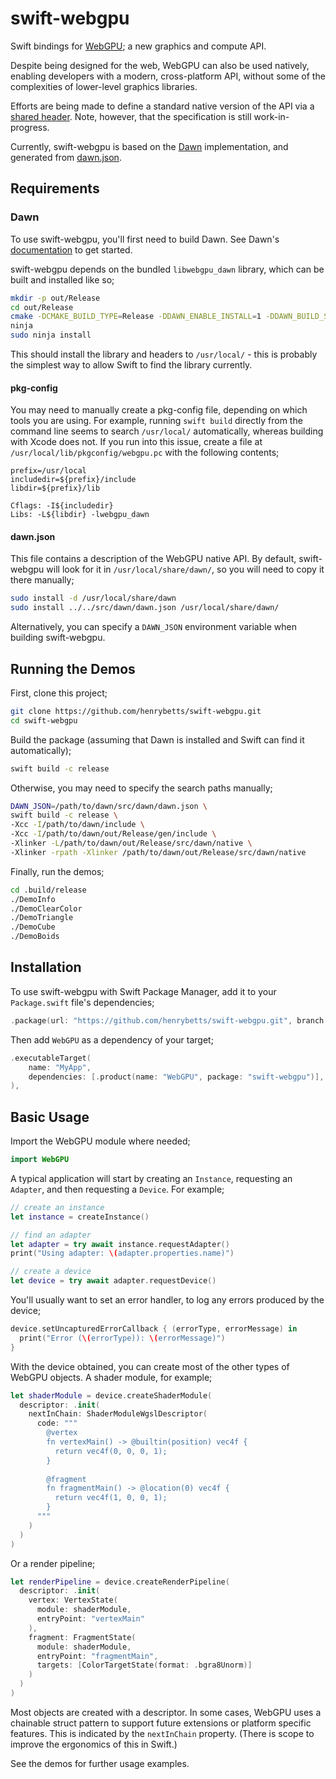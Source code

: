 # swift-webgpu

Swift bindings for [WebGPU](https://gpuweb.github.io/gpuweb/); a new graphics and compute API.

Despite being designed for the web, WebGPU can also be used natively, enabling developers with a modern, cross-platform API, without some of the complexities of lower-level graphics libraries.

Efforts are being made to define a standard native version of the API via a [shared header](https://github.com/webgpu-native/webgpu-headers). Note, however, that the specification is still work-in-progress.

Currently, swift-webgpu is based on the [Dawn](https://dawn.googlesource.com/dawn/) implementation, and generated from [dawn.json](https://dawn.googlesource.com/dawn/+/refs/heads/main/src/dawn/dawn.json).


## Requirements

### Dawn

To use swift-webgpu, you'll first need to build Dawn. See Dawn's [documentation](https://dawn.googlesource.com/dawn/+/HEAD/docs/building.md) to get started.

swift-webgpu depends on the bundled `libwebgpu_dawn` library, which can be built and installed like so;

```sh
mkdir -p out/Release
cd out/Release
cmake -DCMAKE_BUILD_TYPE=Release -DDAWN_ENABLE_INSTALL=1 -DDAWN_BUILD_SAMPLES=0 -GNinja ../..
ninja
sudo ninja install
```

This should install the library and headers to `/usr/local/` - this is probably the simplest way to allow Swift to find the library currently.

#### pkg-config
You may need to manually create a pkg-config file, depending on which tools you are using. For example, running `swift build` directly from the command line seems to search `/usr/local/` automatically, whereas building with Xcode does not. If you run into this issue, create a file at `/usr/local/lib/pkgconfig/webgpu.pc` with the following contents;
```
prefix=/usr/local
includedir=${prefix}/include
libdir=${prefix}/lib

Cflags: -I${includedir}
Libs: -L${libdir} -lwebgpu_dawn
```  

#### dawn.json
This file contains a description of the WebGPU native API. By default, swift-webgpu will look for it in `/usr/local/share/dawn/`, so you will need to copy it there manually;
```sh
sudo install -d /usr/local/share/dawn
sudo install ../../src/dawn/dawn.json /usr/local/share/dawn/
```

Alternatively, you can specify a `DAWN_JSON` environment variable when building swift-webgpu.


## Running the Demos

First, clone this project;

```sh
git clone https://github.com/henrybetts/swift-webgpu.git
cd swift-webgpu
```

Build the package (assuming that Dawn is installed and Swift can find it automatically);
```sh
swift build -c release
```

Otherwise, you may need to specify the search paths manually;
```sh
DAWN_JSON=/path/to/dawn/src/dawn/dawn.json \
swift build -c release \
-Xcc -I/path/to/dawn/include \
-Xcc -I/path/to/dawn/out/Release/gen/include \
-Xlinker -L/path/to/dawn/out/Release/src/dawn/native \
-Xlinker -rpath -Xlinker /path/to/dawn/out/Release/src/dawn/native
```

Finally, run the demos;

```sh
cd .build/release
./DemoInfo
./DemoClearColor
./DemoTriangle
./DemoCube
./DemoBoids
```


## Installation

To use swift-webgpu with Swift Package Manager, add it to your `Package.swift` file's dependencies;

```swift
.package(url: "https://github.com/henrybetts/swift-webgpu.git", branch: "main")
```

Then add `WebGPU` as a dependency of your target;

```swift
.executableTarget(
    name: "MyApp",
    dependencies: [.product(name: "WebGPU", package: "swift-webgpu")],
),
```


## Basic Usage

Import the WebGPU module where needed;

```swift
import WebGPU
```

A typical application will start by creating an `Instance`, requesting an `Adapter`, and then requesting a `Device`. For example;

```swift
// create an instance
let instance = createInstance()

// find an adapter
let adapter = try await instance.requestAdapter()
print("Using adapter: \(adapter.properties.name)")

// create a device
let device = try await adapter.requestDevice()
```

You'll usually want to set an error handler, to log any errors produced by the device;

```swift
device.setUncapturedErrorCallback { (errorType, errorMessage) in
  print("Error (\(errorType)): \(errorMessage)")
}
```

With the device obtained, you can create most of the other types of WebGPU objects. A shader module, for example;

```swift
let shaderModule = device.createShaderModule(
  descriptor: .init(
    nextInChain: ShaderModuleWgslDescriptor(
      code: """
        @vertex
        fn vertexMain() -> @builtin(position) vec4f {
          return vec4f(0, 0, 0, 1);
        }
         
        @fragment
        fn fragmentMain() -> @location(0) vec4f {
          return vec4f(1, 0, 0, 1);
        }
      """
    )
  )
)
```

Or a render pipeline;

```swift
let renderPipeline = device.createRenderPipeline(
  descriptor: .init(
    vertex: VertexState(
      module: shaderModule,
      entryPoint: "vertexMain"
    ),
    fragment: FragmentState(
      module: shaderModule,
      entryPoint: "fragmentMain",
      targets: [ColorTargetState(format: .bgra8Unorm)]
    )
  )
)
```

Most objects are created with a descriptor. In some cases, WebGPU uses a chainable struct pattern to support future extensions or platform specific features. This is indicated by the `nextInChain` property. (There is scope to improve the ergonomics of this in Swift.)

See the demos for further usage examples.
